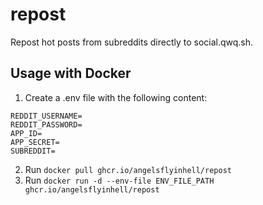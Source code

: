 # repost
 Repost hot posts from subreddits directly to social.qwq.sh.

## Usage with Docker
1. Create a .env file with the following content:
```
REDDIT_USERNAME=
REDDIT_PASSWORD=
APP_ID=
APP_SECRET=
SUBREDDIT=
```
2. Run `docker pull ghcr.io/angelsflyinhell/repost`
3. Run `docker run -d --env-file ENV_FILE_PATH ghcr.io/angelsflyinhell/repost`
